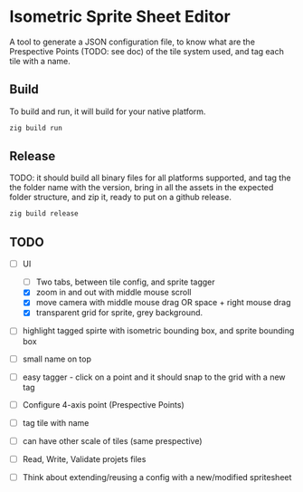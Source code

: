 # Isometric Sprite Sheet Editor
A tool to generate a JSON configuration file, to know what are the Prespective Points (TODO: see doc) of the tile system used, and tag each tile with a name.


## Build

To build and run, it will build for your native platform.

```sh
zig build run
```

## Release

TODO: it should build all binary files for all platforms supported, and tag the the folder name with the version, bring in all the assets in the expected folder structure, and zip it, ready to put on a github release.

```sh
zig build release
```

## TODO
- [ ] UI
  - [ ] Two tabs, between tile config, and sprite tagger
  - [x] zoom in and out with middle mouse scroll
  - [x] move camera with middle mouse drag OR space + right mouse drag
  - [x] transparent grid for sprite, grey background.
- [ ] highlight tagged spirte with isometric bounding box, and sprite bounding box
- [ ] small name on top
- [ ] easy tagger - click on a point and it should snap to the grid with a new tag
- [ ] Configure 4-axis point (Prespective Points)
- [ ] tag tile with name
- [ ] can have other scale of tiles (same prespective)
- [ ] Read, Write, Validate projets files
- [ ] Think about extending/reusing a config with a new/modified spritesheet

